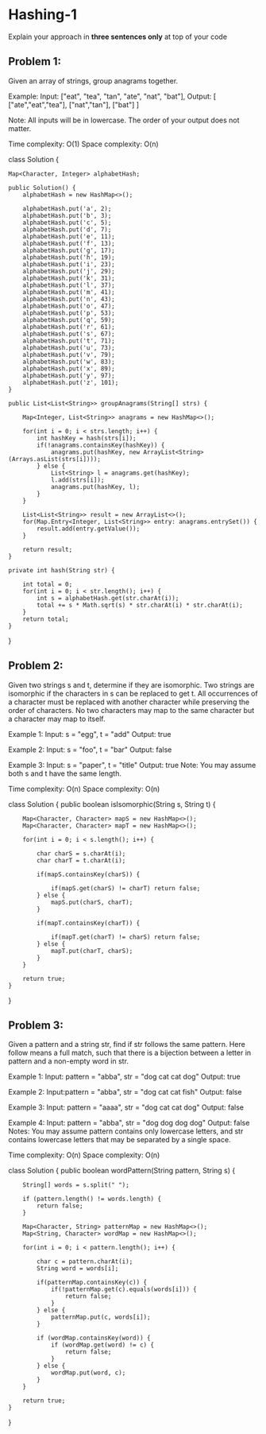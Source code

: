 # Hashing-1
Explain your approach in **three sentences only** at top of your code


## Problem 1:
Given an array of strings, group anagrams together.

Example:
Input: ["eat", "tea", "tan", "ate", "nat", "bat"],
Output:
[
  ["ate","eat","tea"],
  ["nat","tan"],
  ["bat"]
]

Note:
All inputs will be in lowercase.
The order of your output does not matter.

Time complexity: O(1)
Space complexity: O(n)

class Solution {

    Map<Character, Integer> alphabetHash;

    public Solution() {
        alphabetHash = new HashMap<>();

        alphabetHash.put('a', 2);
        alphabetHash.put('b', 3);
        alphabetHash.put('c', 5);
        alphabetHash.put('d', 7);
        alphabetHash.put('e', 11);
        alphabetHash.put('f', 13);
        alphabetHash.put('g', 17);
        alphabetHash.put('h', 19);
        alphabetHash.put('i', 23);
        alphabetHash.put('j', 29);
        alphabetHash.put('k', 31);
        alphabetHash.put('l', 37);
        alphabetHash.put('m', 41);
        alphabetHash.put('n', 43);
        alphabetHash.put('o', 47);
        alphabetHash.put('p', 53);
        alphabetHash.put('q', 59);
        alphabetHash.put('r', 61);
        alphabetHash.put('s', 67);
        alphabetHash.put('t', 71);
        alphabetHash.put('u', 73);
        alphabetHash.put('v', 79);
        alphabetHash.put('w', 83);
        alphabetHash.put('x', 89);
        alphabetHash.put('y', 97);
        alphabetHash.put('z', 101);
    }

    public List<List<String>> groupAnagrams(String[] strs) {        

        Map<Integer, List<String>> anagrams = new HashMap<>();

        for(int i = 0; i < strs.length; i++) {
            int hashKey = hash(strs[i]);
            if(!anagrams.containsKey(hashKey)) {
                anagrams.put(hashKey, new ArrayList<String>(Arrays.asList(strs[i])));
            } else {
                List<String> l = anagrams.get(hashKey);
                l.add(strs[i]);
                anagrams.put(hashKey, l);
            }
        }

        List<List<String>> result = new ArrayList<>();
        for(Map.Entry<Integer, List<String>> entry: anagrams.entrySet()) {
            result.add(entry.getValue());
        }

        return result;
    }

    private int hash(String str) {

        int total = 0;
        for(int i = 0; i < str.length(); i++) {
            int s = alphabetHash.get(str.charAt(i));
            total += s * Math.sqrt(s) * str.charAt(i) * str.charAt(i);
        }
        return total;
    }
}

## Problem 2:
Given two strings s and t, determine if they are isomorphic.
Two strings are isomorphic if the characters in s can be replaced to get t.
All occurrences of a character must be replaced with another character while preserving the order of characters. No two characters may map to the same character but a character may map to itself.

Example 1:
Input: s = "egg", t = "add"
Output: true

Example 2:
Input: s = "foo", t = "bar"
Output: false

Example 3:
Input: s = "paper", t = "title"
Output: true
Note:
You may assume both s and t have the same length.

Time complexity: O(n)
Space complexity: O(n)

class Solution {
public boolean isIsomorphic(String s, String t) {

        Map<Character, Character> mapS = new HashMap<>();
        Map<Character, Character> mapT = new HashMap<>();

        for(int i = 0; i < s.length(); i++) {

            char charS = s.charAt(i);
            char charT = t.charAt(i);

            if(mapS.containsKey(charS)) {

                if(mapS.get(charS) != charT) return false;
            } else {
                mapS.put(charS, charT);
            }

            if(mapT.containsKey(charT)) {

                if(mapT.get(charT) != charS) return false;
            } else {
                mapT.put(charT, charS);
            }
        }

        return true;
    }
}

## Problem 3:
Given a pattern and a string str, find if str follows the same pattern.
Here follow means a full match, such that there is a bijection between a letter in pattern and a non-empty word in str.

Example 1:
Input: pattern = "abba", str = "dog cat cat dog"
Output: true

Example 2:
Input:pattern = "abba", str = "dog cat cat fish"
Output: false

Example 3:
Input: pattern = "aaaa", str = "dog cat cat dog"
Output: false

Example 4:
Input: pattern = "abba", str = "dog dog dog dog"
Output: false
Notes:
You may assume pattern contains only lowercase letters, and str contains lowercase letters that may be separated by a single space.

Time complexity: O(n)
Space complexity: O(n)

class Solution {
public boolean wordPattern(String pattern, String s) {

        String[] words = s.split(" ");

        if (pattern.length() != words.length) {
            return false;
        }

        Map<Character, String> patternMap = new HashMap<>();
        Map<String, Character> wordMap = new HashMap<>();

        for(int i = 0; i < pattern.length(); i++) {

            char c = pattern.charAt(i);
            String word = words[i];
            
            if(patternMap.containsKey(c)) {
                if(!patternMap.get(c).equals(words[i])) {
                    return false;
                }
            } else {
                patternMap.put(c, words[i]);
            }

            if (wordMap.containsKey(word)) {
                if (wordMap.get(word) != c) {
                    return false;
                }
            } else {
                wordMap.put(word, c);
            }
        }

        return true;
    }
}
